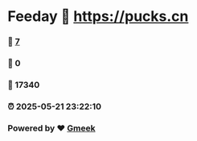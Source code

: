 # Feeday :link: https://pucks.cn 
### :page_facing_up: [7](https://pucks.cn/tag.html) 
### :speech_balloon: 0 
### :hibiscus: 17340 
### :alarm_clock: 2025-05-21 23:22:10 
### Powered by :heart: [Gmeek](https://github.com/Meekdai/Gmeek)
